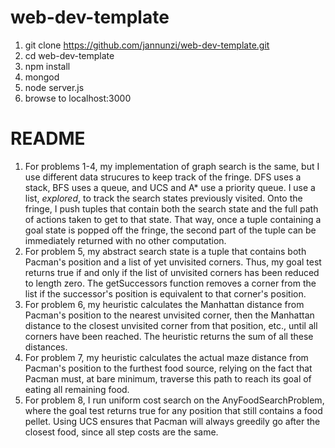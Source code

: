 # web-dev-template

1. git clone https://github.com/jannunzi/web-dev-template.git
1. cd web-dev-template
1. npm install
1. mongod
1. node server.js
1. browse to localhost:3000

# README
1. For problems 1-4, my implementation of graph search is the same, but I use different data strucures to keep track of the fringe. DFS uses a stack, BFS uses a queue, and UCS and A\* use a priority queue. I use a list, *explored*, to track the search states previously visited. Onto the fringe, I push tuples that contain both the search state and the full path of actions taken to get to that state. That way, once a tuple containing a goal state is popped off the fringe, the second part of the tuple can be immediately returned with no other computation.
1. For problem 5, my abstract search state is a tuple that contains both Pacman's position and a list of yet unvisited corners. Thus, my goal test returns true if and only if the list of unvisited corners has been reduced to length zero. The getSuccessors function removes a corner from the list if the successor's position is equivalent to that corner's position.
1. For problem 6, my heuristic calculates the Manhattan distance from Pacman's position to the nearest unvisited corner, then the Manhattan distance to the closest unvisited corner from that position, etc., until all corners have been reached. The heuristic returns the sum of all these distances.
1. For problem 7, my heuristic calculates the actual maze distance from Pacman's position to the furthest food source, relying on the fact that Pacman must, at bare minimum, traverse this path to reach its goal of eating all remaining food.
1. For problem 8, I run uniform cost search on the AnyFoodSearchProblem, where the goal test returns true for any position that still contains a food pellet. Using UCS ensures that Pacman will always greedily go after the closest food, since all step costs are the same.
